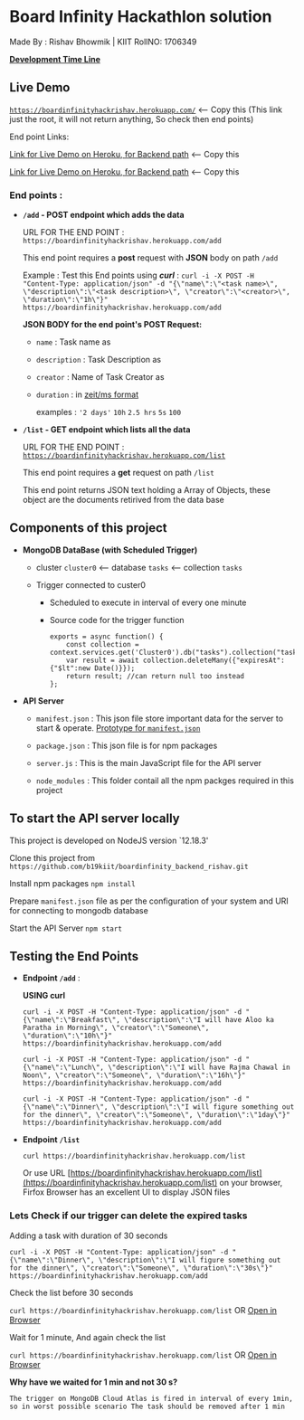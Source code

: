 # Board Infinity Hackathlon solution
Made By : Rishav Bhowmik | KIIT RollNO: 1706349

[**Development Time Line**](https://github.com/b19kiit/boardinfinity_backend_rishav/blob/master/TIMELINE.md)

## Live Demo
[`https://boardinfinityhackrishav.herokuapp.com/`](https://boardinfinityhackrishav.herokuapp.com/) <-- Copy this (This link just the root, it will not return anything, So check then end points)

End point Links:

[Link for Live Demo on Heroku, for Backend path](https://boardinfinityhackrishav.herokuapp.com/) <-- Copy this

[Link for Live Demo on Heroku, for Backend path](https://boardinfinityhackrishav.herokuapp.com/) <-- Copy this

### End points :
  - **`/add` - POST endpoint which adds the data**
    
    URL FOR THE END POINT : `https://boardinfinityhackrishav.herokuapp.com/add`
    
    This end point requires a **post** request with **JSON** body  on path `/add`
    
    Example :
    Test this End points using ***curl*** : `curl -i -X POST -H "Content-Type: application/json" -d "{\"name\":\"<task name>\", \"description\":\"<task description>\", \"creator\":\"<creator>\", \"duration\":\"1h\"}" https://boardinfinityhackrishav.herokuapp.com/add`
    
    **JSON BODY for the end point's POST Request:**
    
    - `name` : Task name as <string>
  
    - `description` : Task Description as <string>
  
    - `creator` : Name of Task Creator as <string>
    
    - `duration` : <string> in [zeit/ms format](https://github.com/vercel/ms)  
    
      examples : `'2 days'` `10h` `2.5 hrs` `5s` `100`
      
      
  - **`/list` - GET endpoint which lists all the data**
  
    URL FOR THE END POINT : [`https://boardinfinityhackrishav.herokuapp.com/list`](`https://boardinfinityhackrishav.herokuapp.com/list`)
    
    This end point requires a **get** request on path `/list`
    
    This end point returns JSON text holding a Array of Objects, these object are the documents retirived from the data base
    
  

## Components of this project

  - **MongoDB DataBase (with Scheduled Trigger)**
  
    - cluster `cluster0` <-- database `tasks` <-- collection `tasks`
    
    - Trigger connected to custer0
      
      - Scheduled to execute in interval of every one minute
      
      - Source code for the trigger function
        ```
        exports = async function() {
            const collection = context.services.get('Cluster0').db("tasks").collection("tasks");
            var result = await collection.deleteMany({"expiresAt":{"$lt":new Date()}});
            return result; //can return null too instead
        };
        ```
  

  - **API Server**
    - `manifest.json` : This json file store important data for the server to start & operate. [Prototype for `manifest.json`](https://github.com/b19kiit/boardinfinity_backend_rishav/blob/master/manifest.json)

    - `package.json` : This json file is for npm packages

    - `server.js` : This is the main JavaScript file for the API server

    - `node_modules` :  This folder contail all the npm packges required in this project
    
    
  
## To start the API server locally
This project is developed on NodeJS version `12.18.3'

Clone this project from `https://github.com/b19kiit/boardinfinity_backend_rishav.git`

Install npm packages `npm install`

Prepare `manifest.json` file as per the configuration of your system and URI for connecting to mongodb database

Start the API Server `npm start`


## Testing the End Points
  
  - **Endpoint `/add`** :
  
    **USING curl**
  
    `curl -i -X POST -H "Content-Type: application/json" -d "{\"name\":\"Breakfast\", \"description\":\"I will have Aloo ka Paratha in Morning\", \"creator\":\"Someone\", \"duration\":\"10h\"}" https://boardinfinityhackrishav.herokuapp.com/add`
    
    `curl -i -X POST -H "Content-Type: application/json" -d "{\"name\":\"Lunch\", \"description\":\"I will have Rajma Chawal in Noon\", \"creator\":\"Someone\", \"duration\":\"16h\"}" https://boardinfinityhackrishav.herokuapp.com/add`
    
    `curl -i -X POST -H "Content-Type: application/json" -d "{\"name\":\"Dinner\", \"description\":\"I will figure something out for the dinner\", \"creator\":\"Someone\", \"duration\":\"1day\"}" https://boardinfinityhackrishav.herokuapp.com/add`


  - **Endpoint `/list`**
  
     `curl https://boardinfinityhackrishav.herokuapp.com/list`
     
     Or use URL [https://boardinfinityhackrishav.herokuapp.com/list](https://boardinfinityhackrishav.herokuapp.com/list) on your browser, Firfox Browser has an excellent UI to display JSON files


  ### Lets Check if our trigger can delete the expired tasks
   
   Adding a task with duration of 30 seconds
   
   
   `curl -i -X POST -H "Content-Type: application/json" -d "{\"name\":\"Dinner\", \"description\":\"I will figure something out for the dinner\", \"creator\":\"Someone\", \"duration\":\"30s\"}" https://boardinfinityhackrishav.herokuapp.com/add`
    
  Check the list before 30 seconds
    
 `curl https://boardinfinityhackrishav.herokuapp.com/list` OR [Open in Browser](https://boardinfinityhackrishav.herokuapp.com/list)
 
   
  Wait for 1 minute, And again check the list

  `curl https://boardinfinityhackrishav.herokuapp.com/list` OR [Open in Browser](https://boardinfinityhackrishav.herokuapp.com/list)


  **Why have we waited for 1 min and not 30 s?**
  ```
  The trigger on MongoDB Cloud Atlas is fired in interval of every 1min, so in worst possible scenario The task should be removed after 1 min
  ```

